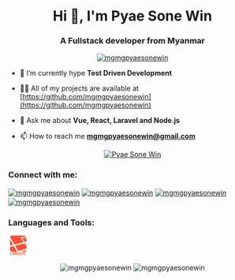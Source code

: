 <h1 align="center">Hi 👋, I'm Pyae Sone Win</h1>
<h3 align="center">A Fullstack developer from Myanmar</h3>

<p align="center"> <a href="https://github.com/ryo-ma/github-profile-trophy"><img src="https://github-profile-trophy.vercel.app/?username=mgmgpyaesonewin&theme=chalk" alt="mgmgpyaesonewin" /></a> </p>


- 🌱 I’m currently hype **Test Driven Development**

- 👨‍💻 All of my projects are available at [https://github.com/mgmgpyaesonewin](https://github.com/mgmgpyaesonewin)

- 💬 Ask me about **Vue, React, Laravel and Node.js**

- 📫 How to reach me **mgmgpyaesonewin@gmail.com**

<p align="center">
  <a href="https://twitter.com/Pyae_Sone_Win" target="blank"><img src="https://img.shields.io/twitter/follow/Pyae_Sone_Win?logo=twitter&style=for-the-badge" alt="Pyae Sone Win" /></a>
</p>

<p align="left">
<h3 align="left">Connect with me:</h3>
<a href="https://twitter.com/Pyae_Sone_Win" target="blank"><img align="center" src="https://cdn.jsdelivr.net/npm/simple-icons@3.0.1/icons/twitter.svg" alt="mgmgpyaesonewin" height="30" width="40" /></a>
<a href="https://www.linkedin.com/in/pyae-sone-win-63b4a3102/" target="blank"><img align="center" src="https://cdn.jsdelivr.net/npm/simple-icons@3.0.1/icons/linkedin.svg" alt="mgmgpyaesonewin" height="30" width="40" /></a>
<a href="https://stackoverflow.com/users/5413303/pyae-sone" target="blank"><img align="center" src="https://cdn.jsdelivr.net/npm/simple-icons@3.0.1/icons/stackoverflow.svg" alt="mgmgpyaesonewin" height="30" width="40" /></a>
<a href="https://fb.com/pyaesone.geek" target="blank"><img align="center" src="https://cdn.jsdelivr.net/npm/simple-icons@3.0.1/icons/facebook.svg" alt="mgmgpyaesonewin" height="30" width="40" /></a>
</p>

<h3 align="left">Languages and Tools:</h3>

<p align="left">
  <a href="https://laravel.com" target="_blank">
    <img src="https://github.com/devicons/devicon/blob/master/icons/laravel/laravel-plain-wordmark.svg" alt="laravel" width="40" height="40"/>
  </a>
</p>

<p align="center">
  <img src="https://github-readme-stats.vercel.app/api/top-langs/?username=mgmgpyaesonewin&layout=compact&count_private=true" alt="mgmgpyaesonewin" />
  <img src="https://github-readme-stats.vercel.app/api?username=mgmgpyaesonewin&show_icons=true&theme=dark" alt="mgmgpyaesonewin" />
</p>


<!--
**mgmgpyaesonewin/mgmgpyaesonewin** is a ✨ _special_ ✨ repository because its `README.md` (this file) appears on your GitHub profile.

Here are some ideas to get you started:

- 🔭 I’m currently working on ...
- 🌱 I’m currently learning ...
- 👯 I’m looking to collaborate on ...
- 🤔 I’m looking for help with ...
- 💬 Ask me about ...
- 📫 How to reach me: ...
- 😄 Pronouns: ...
- ⚡ Fun fact: ...
-->
